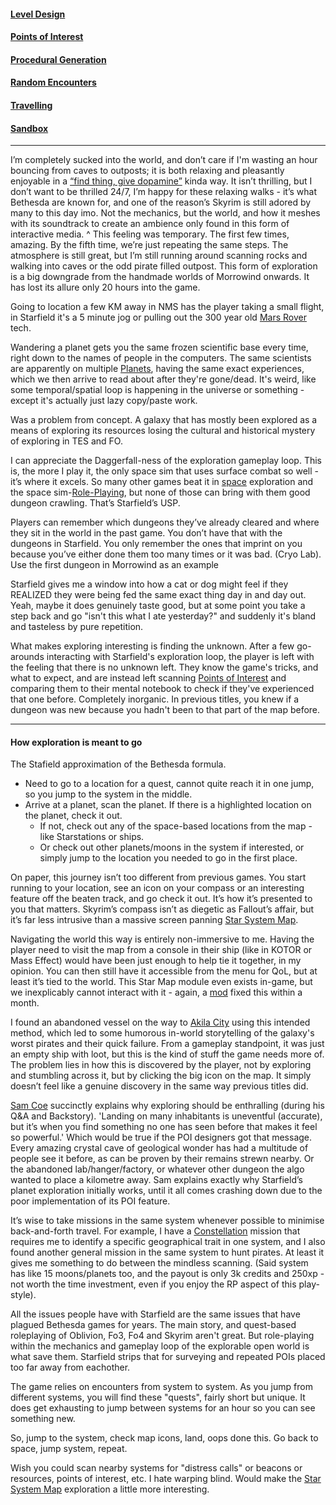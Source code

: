 #### [Level Design](Level%20Design.md)

#### [Points of Interest](Points%20of%20Interest.md)

#### [Procedural Generation](Procedural%20Generation.md)

#### [Random Encounters](Random%20Encounters.md)

#### [Travelling](Travelling.md)

#### [Sandbox](Sandbox.md)


---
I’m completely sucked into the world, and don’t care if I'm wasting an hour bouncing from caves to outposts; it is both relaxing and pleasantly enjoyable in a [“find thing, give dopamine”](Skinner%20Box.md) kinda way. It isn’t thrilling, but I don’t want to be thrilled 24/7, I’m happy for these relaxing walks - it’s what Bethesda are known for, and one of the reason’s Skyrim is still adored by many to this day imo. Not the mechanics, but the world, and how it meshes with its soundtrack to create an ambience only found in this form of interactive media.
	^ This feeling was temporary. The first few times, amazing. By the fifth time, we’re just repeating the same steps. The atmosphere is still great, but I’m still running around scanning rocks and walking into caves or the odd pirate filled outpost. This form of exploration is a big downgrade from the handmade worlds of Morrowind onwards. It has lost its allure only 20 hours into the game.

Going to location a few KM away in NMS has the player taking a small flight, in Starfield it's a 5 minute jog or pulling out the 300 year old [Mars Rover](Ground%20vehicles.md) tech.

Wandering a planet gets you the same frozen scientific base every time, right down to the names of people in the computers. The same scientists are apparently on multiple [Planets](Planets.md), having the same exact experiences, which we then arrive to read about after they're gone/dead. It's weird, like some temporal/spatial loop is happening in the universe or something - except it's actually just lazy copy/paste work.

Was a problem from concept. A galaxy that has mostly been explored as a means of exploring its resources losing the cultural and historical mystery of exploring in TES and FO.

I can appreciate the Daggerfall-ness of the exploration gameplay loop. This is, the more I play it, the only space sim that uses surface combat so well - it’s where it excels. So many other games beat it in [space](Space%20Gameplay.md) exploration and the space sim-[Role-Playing](Role-Playing.md), but none of those can bring with them good dungeon crawling. That’s Starfield’s USP.

Players can remember which dungeons they’ve already cleared and where they sit in the world in the past game. You don’t have that with the dungeons in Starfield. You only remember the ones that imprint on you because you’ve either done them too many times or it was bad. (Cryo Lab).
	Use the first dungeon in Morrowind as an example

Starfield gives me a window into how a cat or dog might feel if they REALIZED they were being fed the same exact thing day in and day out. Yeah, maybe it does genuinely taste good, but at some point you take a step back and go "isn't this what I ate yesterday?" and suddenly it's bland and tasteless by pure repetition.

What makes exploring interesting is finding the unknown. After a few go-arounds interacting with Starfield's exploration loop, the player is left with the feeling that there is no unknown left. They know the game's tricks, and what to expect, and are instead left scanning [Points of Interest](Points%20of%20Interest.md) and comparing them to their mental notebook to check if they've experienced that one before. Completely inorganic. In previous titles, you knew if a dungeon was new because you hadn't been to that part of the map before.

---
#### How exploration is meant to go
The Stafield approximation of the Bethesda formula. 
+ Need to go to a location for a quest, cannot quite reach it in one jump, so you jump to the system in the middle. 
+ Arrive at a planet, scan the planet. If there is a highlighted location on the planet, check it out. 
	+ If not, check out any of the space-based locations from the map - like Starstations or ships. 
	+ Or check out other planets/moons in the system if interested, or simply jump to the location you needed to go in the first place. 

On paper, this journey isn’t too different from previous games. You start running to your location, see an icon on your compass or an interesting feature off the beaten track, and go check it out. It’s how it’s presented to you that matters. 
Skyrim’s compass isn’t as diegetic as Fallout’s affair, but it’s far less intrusive than a massive screen panning [Star System Map](Star%20System%20Map.md). 

Navigating the world this way is entirely non-immersive to me. Having the player need to visit the map from a console in their ship (like in KOTOR or Mass Effect) would have been just enough to help tie it together, in my opinion. You can then still have it accessible from the menu for QoL, but at least it’s tied to the world.
	This Star Map module even exists in-game, but we inexplicably cannot interact with it - again, a [mod](Reliance%20on%20Mods.md) fixed this within a month.

I found an abandoned vessel on the way to [Akila City](Akila%20City.md) using this intended method, which led to some humorous in-world storytelling of the galaxy's worst pirates and their quick failure. From a gameplay standpoint, it was just an empty ship with loot, but this is the kind of stuff the game needs more of. The problem lies in how this is discovered by the player, not by exploring and stumbling across it, but by clicking the big icon on the map. It simply doesn’t feel like a genuine discovery in the same way previous titles did.

[Sam Coe](Companions.md) succinctly explains why exploring should be enthralling (during his Q&A and Backstory). 
'Landing on many inhabitants is uneventful (accurate), but it’s when you find something no one has seen before that makes it feel so powerful.'
Which would be true if the POI designers got that message. Every amazing crystal cave of geological wonder has had a multitude of people see it before, as can be proven by their remains strewn nearby. 
	Or the abandoned lab/hanger/factory, or whatever other dungeon the algo wanted to place a kilometre away. 
Sam explains exactly why Starfield’s planet exploration initially works, until it all comes crashing down due to the poor implementation of its POI feature.

It’s wise to take missions in the same system whenever possible to minimise back-and-forth travel. For example, I have a [Constellation](Constellation.md) mission that requires me to identify a specific geographical trait in one system, and I also found another general mission in the same system to hunt pirates. At least it gives me something to do between the mindless scanning. (Said system has like 15 moons/planets too, and the payout is only 3k credits and 250xp - not worth the time investment, even if you enjoy the RP aspect of this play-style).

All the issues people have with Starfield are the same issues that have plagued Bethesda games for years. The main story, and quest-based roleplaying of Oblivion, Fo3, Fo4 and Skyrim aren't great. But role-playing within the mechanics and gameplay loop of the explorable open world is what save them. Starfield strips that for surveying and repeated POIs placed too far away from eachother.

The game relies on encounters from system to system. As you jump from different systems, you will find these "quests", fairly short but unique. It does get exhausting to jump between systems for an hour so you can see something new.

So, jump to the system, check map icons, land, oops done this. Go back to space, jump system, repeat.

Wish you could scan nearby systems for "distress calls" or beacons or resources, points of interest, etc. I hate warping blind. Would make the [Star System Map](Star%20System%20Map.md) exploration a little more interesting.